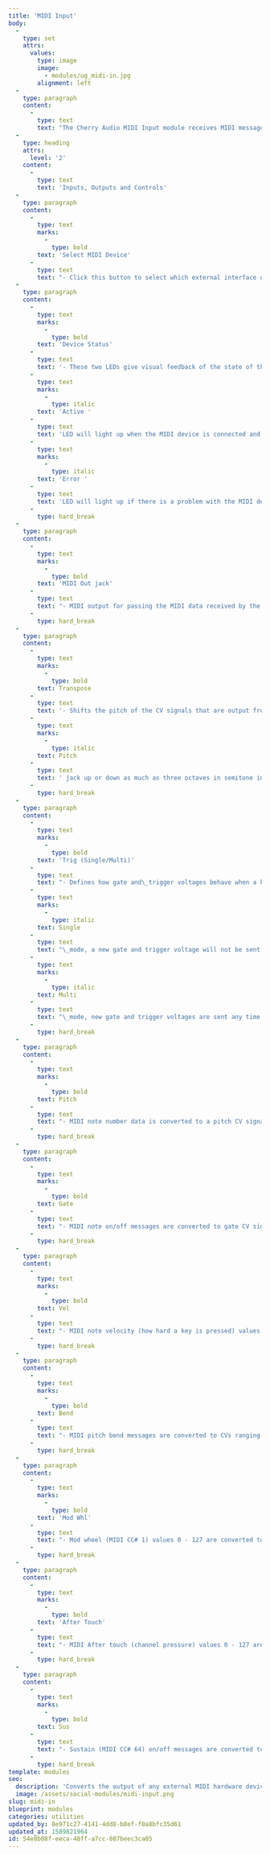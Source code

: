 ```yaml
---
title: 'MIDI Input'
body:
  -
    type: set
    attrs:
      values:
        type: image
        image:
          - modules/ug_midi-in.jpg
        alignment: left
  -
    type: paragraph
    content:
      -
        type: text
        text: "The Cherry Audio MIDI Input module receives MIDI messages sent from an external MIDI device and converts them to CV signals for use within Voltage Modular. Using this module in addition to the CV Outs section of the I/O panel makes it possible to route MIDI data from multiple external MIDI devices to different parts of a patch. An external sequencer could be used to play notes in one part of your patch while a midi keyboard controller is simultaneously used to play a different part of the patch.\_"
  -
    type: heading
    attrs:
      level: '2'
    content:
      -
        type: text
        text: 'Inputs, Outputs and Controls'
  -
    type: paragraph
    content:
      -
        type: text
        marks:
          -
            type: bold
        text: 'Select MIDI Device'
      -
        type: text
        text: "- Click this button to select which external interface or port will be used for MIDI input.\_"
  -
    type: paragraph
    content:
      -
        type: text
        marks:
          -
            type: bold
        text: 'Device Status'
      -
        type: text
        text: '- These two LEDs give visual feedback of the state of the selected external MIDI device. The '
      -
        type: text
        marks:
          -
            type: italic
        text: 'Active '
      -
        type: text
        text: 'LED will light up when the MIDI device is connected and working properly. The '
      -
        type: text
        marks:
          -
            type: italic
        text: 'Error '
      -
        type: text
        text: 'LED will light up if there is a problem with the MIDI device such as its connection being lost.'
      -
        type: hard_break
  -
    type: paragraph
    content:
      -
        type: text
        marks:
          -
            type: bold
        text: 'MIDI Out jack'
      -
        type: text
        text: "- MIDI output for passing the MIDI data received by the selected input device to other MIDI modules within Voltage Modular such as the Arpeggiator or Poly Octave Oscillator. The small LED next to this jack lights up when MIDI is being sent from the output.\_"
      -
        type: hard_break
  -
    type: paragraph
    content:
      -
        type: text
        marks:
          -
            type: bold
        text: Transpose
      -
        type: text
        text: '- Shifts the pitch of the CV signals that are output from the '
      -
        type: text
        marks:
          -
            type: italic
        text: Pitch
      -
        type: text
        text: ' jack up or down as much as three octaves in semitone increments.'
      -
        type: hard_break
  -
    type: paragraph
    content:
      -
        type: text
        marks:
          -
            type: bold
        text: 'Trig (Single/Multi)'
      -
        type: text
        text: "- Defines how gate and\_trigger voltages behave when a key is struck while another key is held. In\_"
      -
        type: text
        marks:
          -
            type: italic
        text: Single
      -
        type: text
        text: "\_mode, a new gate and trigger voltage will not be sent until all previously held keys are released. In\_"
      -
        type: text
        marks:
          -
            type: italic
        text: Multi
      -
        type: text
        text: "\_mode, new gate and trigger voltages are sent any time a new key is played. (Because the gate voltage is already \"high,\" it will very briefly dip to zero volts when a new key is struck in order to let the module know to retrigger.)"
      -
        type: hard_break
  -
    type: paragraph
    content:
      -
        type: text
        marks:
          -
            type: bold
        text: Pitch
      -
        type: text
        text: "- MIDI note number data is converted to a pitch CV signal and output from this jack. Typically this will be patched to the Keyb CV jack of an oscillator.\_"
      -
        type: hard_break
  -
    type: paragraph
    content:
      -
        type: text
        marks:
          -
            type: bold
        text: Gate
      -
        type: text
        text: "- MIDI note on/off messages are converted to gate CV signals and output from this jack. This is often patched to the Gate In jack of an envelope generator to control a sound’s amplitude and/or filter settings.\_"
      -
        type: hard_break
  -
    type: paragraph
    content:
      -
        type: text
        marks:
          -
            type: bold
        text: Vel
      -
        type: text
        text: "- MIDI note velocity (how hard a key is pressed) values 0 - 127 are converted to CVs between 0V and 5V and output at this jack.\_"
      -
        type: hard_break
  -
    type: paragraph
    content:
      -
        type: text
        marks:
          -
            type: bold
        text: Bend
      -
        type: text
        text: "- MIDI pitch bend messages are converted to CVs ranging from -5V (all the way down) to 5V (all the way up) and output at this jack.\_"
      -
        type: hard_break
  -
    type: paragraph
    content:
      -
        type: text
        marks:
          -
            type: bold
        text: 'Mod Whl'
      -
        type: text
        text: "- Mod wheel (MIDI CC# 1) values 0 - 127 are converted to CVs from 0V - 5V and output at this jack.\_"
      -
        type: hard_break
  -
    type: paragraph
    content:
      -
        type: text
        marks:
          -
            type: bold
        text: 'After Touch'
      -
        type: text
        text: "- MIDI After touch (channel pressure) values 0 - 127 are converted to CVs from 0V - 5V and output at this jack.\_"
      -
        type: hard_break
  -
    type: paragraph
    content:
      -
        type: text
        marks:
          -
            type: bold
        text: Sus
      -
        type: text
        text: "- Sustain (MIDI CC# 64) on/off messages are converted to a CV gate signal and output from this jack.\_"
      -
        type: hard_break
template: modules
seo:
  description: 'Converts the output of any external MIDI hardware device to CVs for pitch, gate, velocity, pitch bend, mod wheel, and aftertouch.'
  image: /assets/social-modules/midi-input.png
slug: midi-in
blueprint: modules
categories: utilities
updated_by: 8e971c27-4141-4dd8-b8ef-f0a8bfc35d61
updated_at: 1589821964
id: 54e8b08f-eeca-48ff-a7cc-087beec3ca05
---
```

